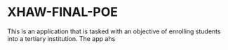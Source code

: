 # XHAW-FINAL-POE
This is an application that is tasked with an objective of enrolling students into a tertiary institution. The app ahs 
